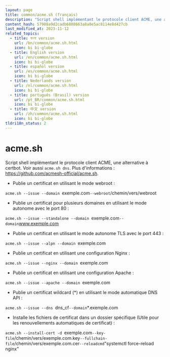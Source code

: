 ```yaml
---
layout: page
title: common/acme.sh (français)
description: "Script shell implémentant le protocole client ACME, une alternative à certbot."
content_hash: 57988a9d2cadb6808663a8a8e5ac8114e8d427cb
last_modified_at: 2023-11-12
related_topics:
  - title: বাংলা version
    url: /bn/common/acme.sh.html
    icon: bi bi-globe
  - title: English version
    url: /en/common/acme.sh.html
    icon: bi bi-globe
  - title: español version
    url: /es/common/acme.sh.html
    icon: bi bi-globe
  - title: Nederlands version
    url: /nl/common/acme.sh.html
    icon: bi bi-globe
  - title: português (Brasil) version
    url: /pt_BR/common/acme.sh.html
    icon: bi bi-globe
  - title: 中文 version
    url: /zh/common/acme.sh.html
    icon: bi bi-globe
tldri18n_status: 2
---
```

# acme.sh

Script shell implémentant le protocole client ACME, une alternative à certbot.
Voir aussi `acme.sh dns`.
Plus d'informations : <https://github.com/acmesh-official/acme.sh>.

- Publie un certificat en utilisant le mode webroot :

`acme.sh --issue --domain `<span class="tldr-var badge badge-pill bg-dark-lm bg-white-dm text-white-lm text-dark-dm font-weight-bold">exemple.com</span>` --webroot `<span class="tldr-var badge badge-pill bg-dark-lm bg-white-dm text-white-lm text-dark-dm font-weight-bold">/chemin/vers/webroot</span>

- Publie un certificat pour plusieurs domaines en utilisant le mode autonome avec le port 80 :

`acme.sh --issue --standalone --domain `<span class="tldr-var badge badge-pill bg-dark-lm bg-white-dm text-white-lm text-dark-dm font-weight-bold">exemple.com</span>` --domain `<span class="tldr-var badge badge-pill bg-dark-lm bg-white-dm text-white-lm text-dark-dm font-weight-bold">www.exemple.com</span>

- Publie un certificat en utilisant le mode autonome TLS avec le port 443 :

`acme.sh --issue --alpn --domain `<span class="tldr-var badge badge-pill bg-dark-lm bg-white-dm text-white-lm text-dark-dm font-weight-bold">exemple.com</span>

- Publie un certificat en utilisant une configuration Nginx :

`acme.sh --issue --nginx --domain `<span class="tldr-var badge badge-pill bg-dark-lm bg-white-dm text-white-lm text-dark-dm font-weight-bold">exemple.com</span>

- Publie un certificat en utilisant une configuration Apache :

`acme.sh --issue --apache --domain `<span class="tldr-var badge badge-pill bg-dark-lm bg-white-dm text-white-lm text-dark-dm font-weight-bold">exemple.com</span>

- Publie un certificat wildcard (\*) en utilisant le mode automatique DNS API :

`acme.sh --issue --dns `<span class="tldr-var badge badge-pill bg-dark-lm bg-white-dm text-white-lm text-dark-dm font-weight-bold">dns_cf</span>` --domain `<span class="tldr-var badge badge-pill bg-dark-lm bg-white-dm text-white-lm text-dark-dm font-weight-bold">*.exemple.com</span>

- Installe les fichiers de certificat dans un dossier spécifique (Utile pour les renouvellements automatiques de certificat) :

`acme.sh --install-cert -d `<span class="tldr-var badge badge-pill bg-dark-lm bg-white-dm text-white-lm text-dark-dm font-weight-bold">exemple.com</span>` --key-file `<span class="tldr-var badge badge-pill bg-dark-lm bg-white-dm text-white-lm text-dark-dm font-weight-bold">/chemin/vers/exemple.com.key</span>` --fullchain-file `<span class="tldr-var badge badge-pill bg-dark-lm bg-white-dm text-white-lm text-dark-dm font-weight-bold">/chemin/vers/exemple.com.cer</span>` --reloadcmd `<span class="tldr-var badge badge-pill bg-dark-lm bg-white-dm text-white-lm text-dark-dm font-weight-bold">"systemctl force-reload nginx"</span>

